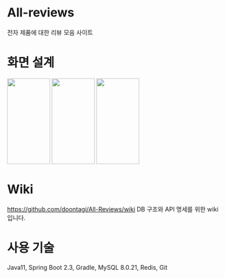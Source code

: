 # All-reviews
전자 제품에 대한 리뷰 모음 사이트

# 화면 설계

<img src="https://user-images.githubusercontent.com/13433216/90044250-58f2b780-dd08-11ea-907d-713396bac05d.jpg" width="100" height="200"> <img src="https://user-images.githubusercontent.com/13433216/90173272-2e276280-dddf-11ea-9f92-294b08720720.jpg" width="100" height="200"> <img src="https://user-images.githubusercontent.com/13433216/90173441-67f86900-dddf-11ea-8886-96246b538a0a.jpg" width="100" height="200">

# Wiki

https://github.com/doontagi/All-Reviews/wiki
DB 구조와 API 명세를 위한 wiki입니다.

# 사용 기술
Java11, Spring Boot 2.3, Gradle, MySQL 8.0.21, Redis, Git
